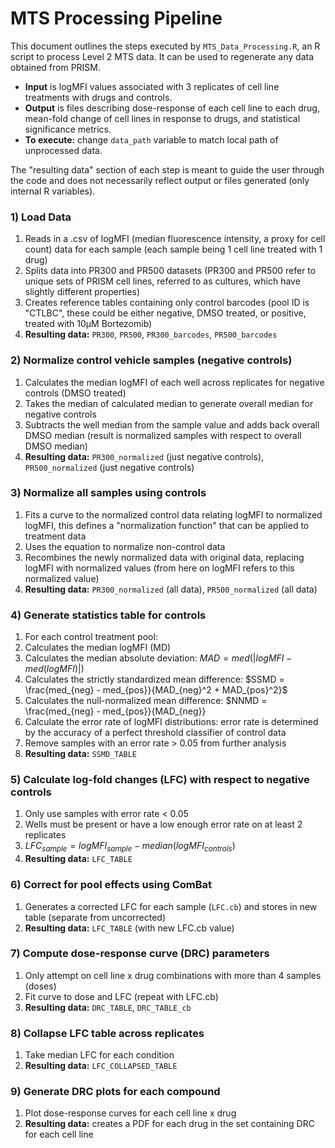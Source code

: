 # MTS Processing Pipeline

This document outlines the steps executed by `MTS_Data_Processing.R`, an R script to process Level 2 MTS data. It can be used to regenerate any data obtained from PRISM.

- **Input** is logMFI values associated with 3 replicates of cell line treatments with drugs and controls.
- **Output** is files describing dose-response of each cell line to each drug, mean-fold change of cell lines in response to drugs, and statistical significance metrics.
- **To execute:** change `data_path` variable to match local path of unprocessed data.

The "resulting data" section of each step is meant to guide the user through the code and does not necessarily reflect output or files generated (only internal R variables).

### 1) Load Data
1. Reads in a .csv of logMFI (median fluorescence intensity, a proxy for cell count) data for each sample (each sample being 1 cell line treated with 1 drug)
2. Splits data into PR300 and PR500 datasets (PR300 and PR500 refer to unique sets of PRISM cell lines, referred to as cultures, which have slightly different properties)
3. Creates reference tables containing only control barcodes (pool ID is "CTLBC", these could be either negative, DMSO treated, or positive, treated with 10µM Bortezomib)
4. **Resulting data:** `PR300`, `PR500`, `PR300_barcodes`, `PR500_barcodes`

### 2) Normalize control vehicle samples (negative controls)
1. Calculates the median logMFI of each well across replicates for negative controls (DMSO treated)
2. Takes the median of calculated median to generate overall median for negative controls
3. Subtracts the well median from the sample value and adds back overall DMSO median (result is normalized samples with respect to overall DMSO median)
4. **Resulting data:** `PR300_normalized` (just negative controls), `PR500_normalized` (just negative controls)

### 3) Normalize all samples using controls
1. Fits a curve to the normalized control data relating logMFI to normalized logMFI, this defines a "normalization function" that can be applied to treatment data
2. Uses the equation to normalize non-control data
3. Recombines the newly normalized data with original data, replacing logMFI with normalized values (from here on logMFI refers to this normalized value)
4. **Resulting data:** `PR300_normalized` (all data), `PR500_normalized` (all data)

### 4) Generate statistics table for controls
1. For each control treatment pool:
 1. Calculates the median logMFI (MD)
 2. Calculates the median absolute deviation: $MAD = med(|logMFI - med(logMFI)|)$
 3. Calculates the strictly standardized mean difference: $SSMD = \frac{med_{neg} - med_{pos}}{MAD_{neg}^2 + MAD_{pos}^2}$
 4. Calculates the null-normalized mean difference: $NNMD = \frac{med_{neg} - med_{pos}}{MAD_{neg}}
 5. Calculate the error rate of logMFI distributions: error rate is determined by the accuracy of a perfect threshold classifier of control data
2. Remove samples with an error rate > 0.05 from further analysis
3. **Resulting data:** `SSMD_TABLE`

### 5) Calculate log-fold changes (LFC) with respect to negative controls
1. Only use samples with error rate < 0.05
2. Wells must be present or have a low enough error rate on at least 2 replicates
3. $LFC_{sample} = logMFI_{sample} - median(logMFI_{controls})$
4. **Resulting data:** `LFC_TABLE`

### 6) Correct for pool effects using ComBat
1. Generates a corrected LFC for each sample (`LFC.cb`) and stores in new table (separate from uncorrected)
2. **Resulting data:** `LFC_TABLE` (with new LFC.cb value)

### 7) Compute dose-response curve (DRC) parameters
1. Only attempt on cell line x drug combinations with more than 4 samples (doses)
2. Fit curve to dose and LFC (repeat with LFC.cb)
3. **Resulting data:** `DRC_TABLE`, `DRC_TABLE_cb`

### 8) Collapse LFC table across replicates
1. Take median LFC for each condition
2. **Resulting data:** `LFC_COLLAPSED_TABLE`

### 9) Generate DRC plots for each compound
1. Plot dose-response curves for each cell line x drug
2. **Resulting data:** creates a PDF for each drug in the set containing DRC for each cell line
